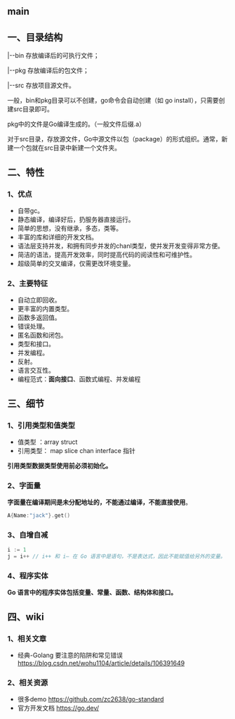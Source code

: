 ## main
## 一、目录结构
|--bin 存放编译后的可执行文件；

|--pkg 存放编译后的包文件；

|--src 存放项目源文件。

一般，bin和pkg目录可以不创建，go命令会自动创建（如 go install），只需要创建src目录即可。

pkg中的文件是Go编译生成的。（一般文件后缀.a）

对于src目录，存放源文件，Go中源文件以包（package）的形式组织。通常，新建一个包就在src目录中新建一个文件夹。

## 二、特性
### 1、优点
* 自带gc。
* 静态编译，编译好后，扔服务器直接运行。
* 简单的思想，没有继承，多态，类等。
* 丰富的库和详细的开发文档。
* 语法层支持并发，和拥有同步并发的chanl类型，使并发开发变得非常方便。
* 简洁的语法，提高开发效率，同时提高代码的阅读性和可维护性。
* 超级简单的交叉编译，仅需更改环境变量。

### 2、主要特征
* 自动立即回收。
* 更丰富的内置类型。
* 函数多返回值。
* 错误处理。
* 匿名函数和闭包。
* 类型和接口。
* 并发编程。
* 反射。
* 语言交互性。
* 编程范式：**面向接口**、函数式编程、并发编程

## 三、细节
### 1、引用类型和值类型 
* 值类型 ：array  struct
* 引用类型： map slice chan interface 指针

**引用类型数据类型使用前必须初始化。**

### 2、字面量

**字面量在编译期间是未分配地址的，不能通过编译，不能直接使用**。

```go
A{Name:"jack"}.get()
```

### 3、自增自减

```go
i := 1
j = i++ // i++ 和 i– 在 Go 语言中是语句，不是表达式，因此不能赋值给另外的变量。
```

### 4、程序实体

**Go 语言中的程序实体包括变量、常量、函数、结构体和接口。**

## 四、wiki

### 1、相关文章
* 经典-Golang 要注意的陷阱和常见错误 https://blog.csdn.net/wohu1104/article/details/106391649

### 2、相关资源

* 很多demo https://github.com/zc2638/go-standard
* 官方开发文档 https://go.dev/
